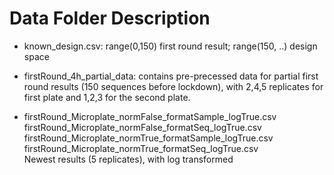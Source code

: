 # Data Folder Description

- known_design.csv: range(0,150) first round result; range(150, ..) design space

- firstRound_4h_partial_data: contains pre-precessed data for partial first round results (150 sequences before lockdown), with 2,4,5 replicates for first plate and 1,2,3 for the second plate. 

- firstRound_Microplate_normFalse_formatSample_logTrue.csv
  firstRound_Microplate_normFalse_formatSeq_logTrue.csv
  firstRound_Microplate_normTrue_formatSample_logTrue.csv
  firstRound_Microplate_normTrue_formatSeq_logTrue.csv  
  Newest results (5 replicates), with log transformed  

